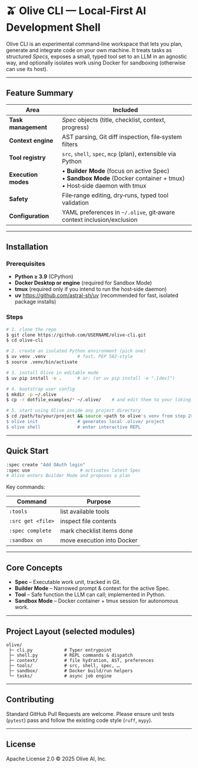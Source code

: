 # 🫒 Olive CLI — Local‑First AI Development Shell

Olive CLI is an experimental command‑line workspace that lets you plan, generate and integrate code on your own machine. It treats tasks as structured *Specs*, exposes a small, typed tool set to an LLM in an agnostic way, and optionally isolates work using Docker for sandboxing (otherwise can use its host).

---
## Feature Summary

| Area | Included |
|------|--------------------|
| **Task management** | *Spec* objects (title, checklist, context, progress) |
| **Context engine** | AST parsing, Git diff inspection, file‑system filters |
| **Tool registry** | `src`, `shell`, `spec`, `mcp` (plan), extensible via Python |
| **Execution modes** | • **Builder Mode** (focus on active Spec) <br>• **Sandbox Mode** (Docker container + tmux) <br>• Host‑side daemon with tmux |
| **Safety** | File‑range editing, dry‑runs, typed tool validation |
| **Configuration** | YAML preferences in `~/.olive`, git‑aware context inclusion/exclusion |


---
## Installation

### Prerequisites

* **Python ≥ 3.9** (CPython)
* **Docker Desktop or engine** (required for Sandbox Mode)
* **tmux** (required only if you intend to run the host‑side daemon)
* **uv** <https://github.com/astral-sh/uv> (recommended for fast, isolated package installs)

### Steps

```bash
# 1. clone the repo
$ git clone https://github.com/USERNAME/olive-cli.git
$ cd olive-cli

# 2. create an isolated Python environment (pick one)
$ uv venv .venv            # fast, PEP 582‑style
$ source .venv/bin/activate

# 3. install Olive in editable mode
$ uv pip install -e .      # or: (or uv pip install -e ".[dev]")

# 4. bootstrap user config
$ mkdir -p ~/.olive
$ cp -r dotfile_examples/* ~/.olive/    # and edit them to your liking.

# 5. start using Olive inside any project directory
$ cd /path/to/your/project && source <path to olive's venv from step 2>
$ olive init               # generates local .olive/ project
$ olive shell              # enter interactive REPL
```

---
## Quick Start

```bash
:spec create "Add OAuth login"
:spec use                   # activates latest Spec
# Olive enters Builder Mode and proposes a plan
```

Key commands:

| Command | Purpose |
|---------|---------|
| `:tools` | list available tools |
| `:src get <file>` | inspect file contents |
| `:spec complete` | mark checklist items done |
| `:sandbox on` | move execution into Docker |

---
## Core Concepts

* **Spec** – Executable work unit, tracked in Git.
* **Builder Mode** – Narrowed prompt & context for the active Spec.
* **Tool** – Safe function the LLM can call; implemented in Python.
* **Sandbox Mode** – Docker container + tmux session for autonomous work.

---
## Project Layout (selected modules)

```
olive/
 ├─ cli.py            # Typer entrypoint
 ├─ shell.py          # REPL commands & dispatch
 ├─ context/          # file hydration, AST, preferences
 ├─ tools/            # src, shell, spec, …
 ├─ sandbox/          # Docker build/run helpers
 └─ tasks/            # async job engine
```

---
## Contributing

Standard GitHub Pull Requests are welcome. Please ensure unit tests (`pytest`) pass and follow the existing code style (`ruff`, `mypy`).

---
## License

Apache License 2.0 © 2025 Olive AI, Inc.

